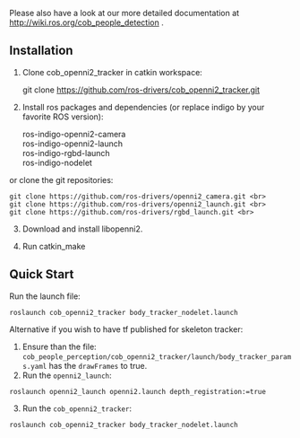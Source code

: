 Please also have a look at our more detailed documentation at http://wiki.ros.org/cob_people_detection .

Installation
-----------

1. Clone cob_openni2_tracker in catkin workspace:

	git clone https://github.com/ros-drivers/cob_openni2_tracker.git

2. Install ros packages and dependencies (or replace indigo by your favorite ROS version):

	ros-indigo-openni2-camera <br>
	ros-indigo-openni2-launch <br>
	ros-indigo-rgbd-launch <br>
	ros-indigo-nodelet
	
  or clone the git repositories:
  
	git clone https://github.com/ros-drivers/openni2_camera.git <br>
	git clone https://github.com/ros-drivers/openni2_launch.git <br>
	git clone https://github.com/ros-drivers/rgbd_launch.git <br>
	
3. Download and install libopenni2.

4. Run catkin_make


Quick Start
----------
     
Run the launch file:

	roslaunch cob_openni2_tracker body_tracker_nodelet.launch

Alternative if you wish to have tf published for skeleton tracker:
1. Ensure than the file: `cob_people_perception/cob_openni2_tracker/launch/body_tracker_params.yaml` has the `drawFrames` to true.
2. Run the `openni2_launch`:
```
roslaunch openni2_launch openni2.launch depth_registration:=true
```
3. Run the `cob_openni2_tracker`:
```
roslaunch cob_openni2_tracker body_tracker_nodelet.launch
```
